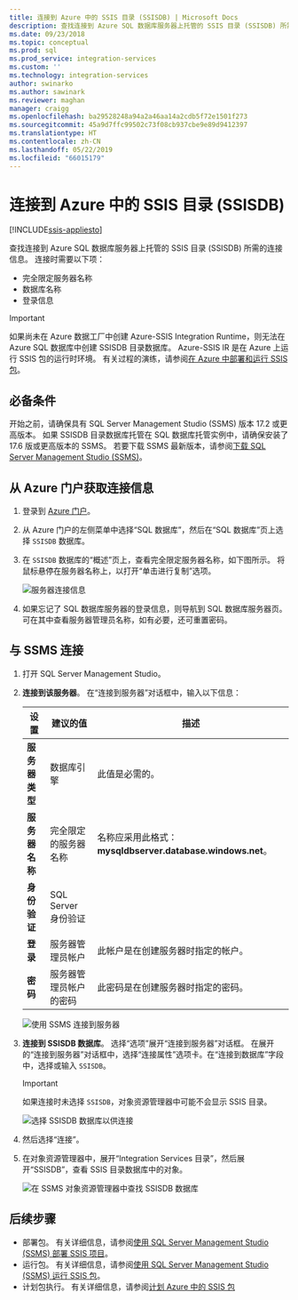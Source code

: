 ```yaml
---
title: 连接到 Azure 中的 SSIS 目录 (SSISDB) | Microsoft Docs
description: 查找连接到 Azure SQL 数据库服务器上托管的 SSIS 目录 (SSISDB) 所需的连接信息。
ms.date: 09/23/2018
ms.topic: conceptual
ms.prod: sql
ms.prod_service: integration-services
ms.custom: ''
ms.technology: integration-services
author: swinarko
ms.author: sawinark
ms.reviewer: maghan
manager: craigg
ms.openlocfilehash: ba29528248a94a2a46aa14a2cdb5f72e1501f273
ms.sourcegitcommit: 45a9d7ffc99502c73f08cb937cbe9e89d9412397
ms.translationtype: HT
ms.contentlocale: zh-CN
ms.lasthandoff: 05/22/2019
ms.locfileid: "66015179"
---
```

# <a name="connect-to-the-ssis-catalog-ssisdb-in-azure"></a>连接到 Azure 中的 SSIS 目录 (SSISDB)

[!INCLUDE[ssis-appliesto](../../includes/ssis-appliesto-ssvrpluslinux-asdb-asdw-xxx.md)]



查找连接到 Azure SQL 数据库服务器上托管的 SSIS 目录 (SSISDB) 所需的连接信息。 连接时需要以下项：
- 完全限定服务器名称
- 数据库名称
- 登录信息 

> [!IMPORTANT]
> 如果尚未在 Azure 数据工厂中创建 Azure-SSIS Integration Runtime，则无法在 Azure SQL 数据库中创建 SSISDB 目录数据库。 Azure-SSIS IR 是在 Azure 上运行 SSIS 包的运行时环境。 有关过程的演练，请参阅[在 Azure 中部署和运行 SSIS 包](https://docs.microsoft.com/azure/data-factory/tutorial-create-azure-ssis-runtime-portal)。 

## <a name="prerequisites"></a>必备条件
开始之前，请确保具有 SQL Server Management Studio (SSMS) 版本 17.2 或更高版本。 如果 SSISDB 目录数据库托管在 SQL 数据库托管实例中，请确保安装了 17.6 版或更高版本的 SSMS。 若要下载 SSMS 最新版本，请参阅[下载 SQL Server Management Studio (SSMS)](https://docs.microsoft.com/sql/ssms/download-sql-server-management-studio-ssms)。

## <a name="get-the-connection-info-from-the-azure-portal"></a>从 Azure 门户获取连接信息
1. 登录到 [Azure 门户](https://portal.azure.com/)。
2. 从 Azure 门户的左侧菜单中选择“SQL 数据库”，然后在“SQL 数据库”页上选择 `SSISDB` 数据库。 
3. 在 `SSISDB` 数据库的“概述”页上，查看完全限定服务器名称，如下图所示。 将鼠标悬停在服务器名称上，以打开“单击进行复制”选项。

    ![服务器连接信息](media/ssis-azure-connect-to-catalog-database/server-name.png) 

4. 如果忘记了 SQL 数据库服务器的登录信息，则导航到 SQL 数据库服务器页。 可在其中查看服务器管理员名称，如有必要，还可重置密码。

## <a name="connect-with-ssms"></a>与 SSMS 连接
1. 打开 SQL Server Management Studio。

2. **连接到该服务器**。 在“连接到服务器”对话框中，输入以下信息：

   | 设置       | 建议的值 | 描述 | 
   | ------------ | ------------------ | ------------------------------------------------- | 
   | **服务器类型** | 数据库引擎 | 此值是必需的。 |
   | **服务器名称** | 完全限定的服务器名称 | 名称应采用此格式：**mysqldbserver.database.windows.net**。 |
   | **身份验证** | SQL Server 身份验证 | |
   | **登录** | 服务器管理员帐户 | 此帐户是在创建服务器时指定的帐户。 |
   | **密码** | 服务器管理员帐户的密码 | 此密码是在创建服务器时指定的密码。 |

    ![使用 SSMS 连接到服务器](media/ssis-azure-connect-to-catalog-database/ssisdb-connect-1.png)

3. **连接到 SSISDB 数据库**。 选择“选项”展开“连接到服务器”对话框。 在展开的“连接到服务器”对话框中，选择“连接属性”选项卡。在“连接到数据库”字段中，选择或输入 `SSISDB`。

    > [!IMPORTANT]
    > 如果连接时未选择 `SSISDB`，对象资源管理器中可能不会显示 SSIS 目录。

    ![选择 SSISDB 数据库以供连接](media/ssis-azure-connect-to-catalog-database/ssisdb-connect-2.png)

4. 然后选择“连接”。

5. 在对象资源管理器中，展开“Integration Services 目录”，然后展开“SSISDB”，查看 SSIS 目录数据库中的对象。

    ![在 SSMS 对象资源管理器中查找 SSISDB 数据库](media/ssis-azure-connect-to-catalog-database/ssisdb-connect-3.png)

## <a name="next-steps"></a>后续步骤
- 部署包。 有关详细信息，请参阅[使用 SQL Server Management Studio (SSMS) 部署 SSIS 项目](../ssis-quickstart-deploy-ssms.md)。
- 运行包。 有关详细信息，请参阅[使用 SQL Server Management Studio (SSMS) 运行 SSIS 包](../ssis-quickstart-run-ssms.md)。
- 计划包执行。 有关详细信息，请参阅[计划 Azure 中的 SSIS 包](ssis-azure-schedule-packages.md)
